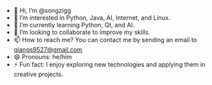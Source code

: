 - 👋 Hi, I’m @songzigg
- 👀 I’m interested in Python, Java, AI, Internet, and Linux.
- 🌱 I’m currently learning Python, Qt, and AI.
- 💞️ I’m looking to collaborate to improve my skills.
- 📫 How to reach me? You can contact me by sending an email to qiangs9527@gmail.com
- 😄 Pronouns: he/him
- ⚡ Fun fact: I enjoy exploring new technologies and applying them in creative projects.

<!---
songzigg/songzigg is a ✨ special ✨ repository because its `README.md` (this file) appears on your GitHub profile.
You can click the Preview link to take a look at your changes.
--->

